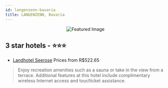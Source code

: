```yaml
---
id: langenzenn-bavaria
title: LANGENZENN, Bavaria
---
```


<center><img src="https://i.travelapi.com/hotels/3000000/2250000/2244500/2244402/26b21ef8_z.jpg" alt="Featured Image" /></center>


##  3 star hotels - ⭐️⭐️⭐️

-    [Landhotel Seerose](https://us.hurb.com/hotels/langenzenn/landhotel-seerose-JNP-JP188003?cmp=18055) Prices from R$522.65
   > Enjoy recreation amenities such as a sauna or take in the view from a terrace. Additional features at this hotel include complimentary wireless Internet access and tour/ticket assistance.
